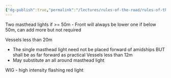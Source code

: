 ```yaml
---
{"dg-publish":true,"permalink":"/lectures/rules-of-the-road/rules-of-the-road-index/rule-23-power-driven-vessels-underway/","created":"2025-05-27T18:49:49.020-04:00","updated":"2025-05-30T11:17:00.031-04:00"}
---
```



Two masthead lights if >= 50m - Front will always be lower
one if below 50m, can add more but not required

Vessels less than 20m
- The single masthead light need not be placed forward of amidships BUT shall be as far forward as practical
Vessels less than 12m
- May substitute an all around masthead light

WIG - high intensity flashing red light 